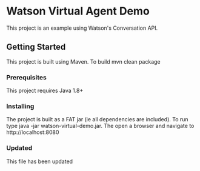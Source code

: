 # Watson Virtual Agent Demo

This project is an example using Watson's Conversation API.  

## Getting Started

This project is built using Maven.  To build mvn clean package

### Prerequisites

This project requires Java 1.8+

### Installing

The project is built as a FAT jar (ie all dependencies are included). To run type java -jar watson-virtual-demo.jar.  The open a browser and navigate to http://localhost:8080

### Updated

This file has been updated 
